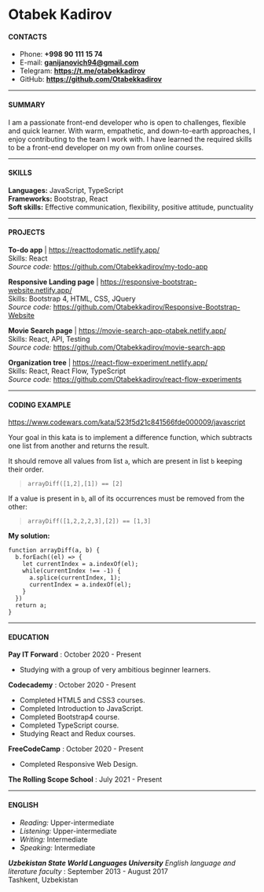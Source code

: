 # Otabek Kadirov

#### CONTACTS

- Phone: **+998 90 111 15 74**
- E-mail: **<ganijanovich94@gmail.com>**
- Telegram: **<https://t.me/otabekkadirov>**
- GitHub: **<https://github.com/Otabekkadirov>**

---

#### SUMMARY

I am a passionate front-end developer who is open to challenges, flexible and quick learner. With warm, empathetic, and down-to-earth approaches, I enjoy contributing to the team I work with. I have learned the required skills to be a front-end developer on my own from online courses.

---

#### SKILLS

**Languages:** JavaScript, TypeScript  
**Frameworks:** Bootstrap, React  
**Soft skills:** Effective communication, flexibility, positive attitude, punctuality

---

#### PROJECTS

**To-do app** | <https://reacttodomatic.netlify.app/>  
Skills: React  
_Source code:_ <https://github.com/Otabekkadirov/my-todo-app>

**Responsive Landing page** | <https://responsive-bootstrap-website.netlify.app/>  
Skills: Bootstrap 4, HTML, CSS, JQuery  
_Source code:_ <https://github.com/Otabekkadirov/Responsive-Bootstrap-Website>

**Movie Search page** | <https://movie-search-app-otabek.netlify.app/>  
Skills: React, API, Testing  
_Source code:_ <https://github.com/Otabekkadirov/movie-search-app>

**Organization tree** | <https://react-flow-experiment.netlify.app/>  
Skills: React, React Flow, TypeScript  
_Source code:_ <https://github.com/Otabekkadirov/react-flow-experiments>

---

#### CODING EXAMPLE

<https://www.codewars.com/kata/523f5d21c841566fde000009/javascript>

Your goal in this kata is to implement a difference function, which subtracts one list from another and returns the result.

It should remove all values from list `a`, which are present in list `b` keeping their order.

> `arrayDiff([1,2],[1]) == [2]`

If a value is present in `b`, all of its occurrences must be removed from the other:

> `arrayDiff([1,2,2,2,3],[2]) == [1,3]`

**My solution:**

```
function arrayDiff(a, b) {
  b.forEach((el) => {
    let currentIndex = a.indexOf(el);
    while(currentIndex !== -1) {
      a.splice(currentIndex, 1);
      currentIndex = a.indexOf(el);
    }
  })
  return a;
}
```

---

#### EDUCATION

**Pay IT Forward** : October 2020 - Present

- Studying with a group of very ambitious beginner learners.

**Codecademy** : October 2020 - Present

- Completed HTML5 and CSS3 courses.
- Completed Introduction to JavaScript.
- Completed Bootstrap4 course.
- Completed TypeScript course.
- Studying React and Redux courses.

**FreeCodeCamp** : October 2020 - Present

- Completed Responsive Web Design.

**The Rolling Scope School** : July 2021 - Present

---

#### ENGLISH

- _Reading:_ Upper-intermediate
- _Listening:_ Upper-intermediate
- _Writing:_ Intermediate
- _Speaking:_ Intermediate

**_Uzbekistan State World Languages University_** _English language and literature faculty_ : September 2013 - August 2017  
Tashkent, Uzbekistan
